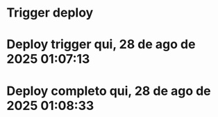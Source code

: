 # Trigger deploy
# Deploy trigger qui, 28 de ago de 2025 01:07:13
# Deploy completo qui, 28 de ago de 2025 01:08:33
